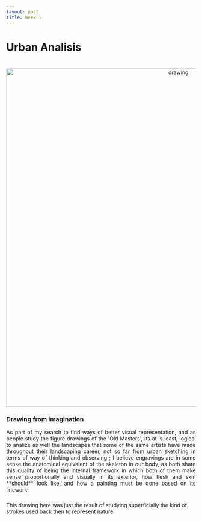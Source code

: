 ```yaml
---
layout: post
title: Week 1
---
```


# Urban Analisis
#
#




<p align="center">
  <img src="{{site.baseurl}}/assets/images/187_2238.jpg" alt="drawing" width="900"/>
</p>

### Drawing from imagination

<p align="justify" style="padding-bottom:10px">
  As part of my search to find ways of better visual representation, and as people study the figure drawings of the 'Old Masters', its at is least, logical to analize as well the landscapes that some of the same artists have made throughout their landscaping career, not so far from urban sketching in terms of way of thinking and observing ; I believe engravings are in some sense the anatomical equivalent of the skeleton in our body, as both share this quality of being the internal framework in which both of them make sense proportionally and visually in its exterior, how flesh and skin **should** look like, and how a painting must be done based on its linework.
  
</p>
<p>
  This drawing here was just the result of studying superficially the kind of strokes used back then to represent nature.
</p>
